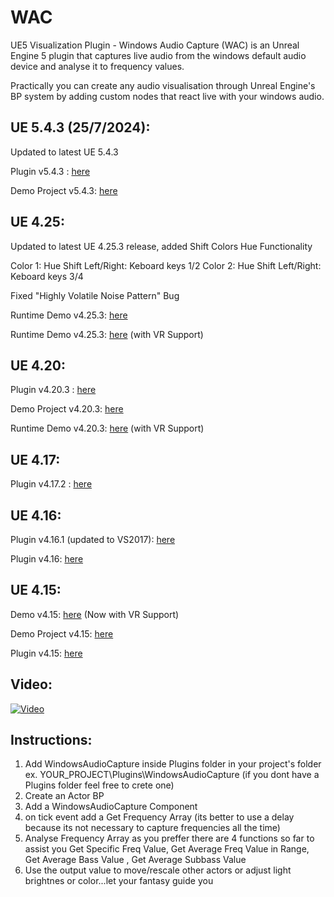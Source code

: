 # WAC
UE5 Visualization Plugin - Windows Audio Capture (WAC) is an Unreal Engine 5 plugin that captures live audio from the windows default audio device and analyse it to frequency values. 

Practically you can create any audio visualisation through Unreal Engine's BP system by adding custom nodes that react live with your windows audio.


UE 5.4.3 (25/7/2024):
-------------
Updated to latest UE 5.4.3

Plugin v5.4.3 : [here](https://github.com/kwstasg/WAC/releases/download/5.4.3/WindowsAudioCapture.zip)

Demo Project v5.4.3: [here](https://github.com/kwstasg/WAC/releases/download/5.4.3/WAC_Plugin_.5.4.3.Demo.Project.zip)


UE 4.25:
-------------
Updated to latest UE 4.25.3 release, added Shift Colors Hue Functionality

Color 1: Hue Shift Left/Right: Keboard keys 1/2
Color 2: Hue Shift Left/Right: Keboard keys 3/4

Fixed "Highly Volatile Noise Pattern" Bug

Runtime Demo v4.25.3: [here](https://github.com/kwstasg/WAC/releases/download/4.25.3/WAC_Plugin_4.25.3_Runtime_Demo.zip) 

Runtime Demo v4.25.3: [here](https://github.com/kwstasg/WAC/releases/download/4.25.3/WAC_Plugin_4.25.3_Runtime_DemoVR.zip) (with VR Support)

UE 4.20:
-------------
Plugin v4.20.3 : [here](https://github.com/kwstasg/WAC/releases/download/4.20.3/WAC_Plugin_4.20.3.rar)

Demo Project v4.20.3: [here](https://github.com/kwstasg/WAC/releases/download/4.20.3/WAC_Plugin_4.20.3.Demo.Project.rar) 

Runtime Demo v4.20.3: [here](https://github.com/kwstasg/WAC/releases/download/4.20.3/WAC_Plugin_4.20.3_Runtime_Demo.rar) (with VR Support)

UE 4.17:
-------------
Plugin v4.17.2 : [here](https://github.com/kwstasg/WAC/releases/download/WAC_Plugin_Packaged_4.17.2/WAC_Plugin_Packaged_4.17.2.rar)

UE 4.16:
-------------
Plugin v4.16.1 (updated to VS2017): [here](https://github.com/kwstasg/WAC/releases/download/WAC_Plugin_Packaged_4.16.1/WAC_Plugin_Packaged_4.16.1.rar)


Plugin v4.16: [here](https://github.com/kwstasg/WAC/releases/download/WAC_Plugin_Packaged_4.16/WAC_Plugin_Packaged_4.16.rar)

UE 4.15:
-------------
Demo v4.15: [here](https://www.dropbox.com/s/t0irs476zrjkwwf/WAC_Demo.rar?dl=0) (Now with VR Support)

Demo Project v4.15: [here](https://github.com/kwstasg/WAC/releases/download/WAC_Project_4.15/WAC_Project4.15.zip) 

Plugin v4.15: [here](https://github.com/kwstasg/WAC/releases/download/WAC_Plugin_Packaged_4.15/WAC_Plugin_Packaged_4.15.rar)

Video:
-------------
[![Video](https://img.youtube.com/vi/tyapMcqbpHk/0.jpg)](https://www.youtube.com/watch?v=tyapMcqbpHk)


Instructions:
-------------
1. Add WindowsAudioCapture inside Plugins folder in your project's folder ex. YOUR_PROJECT\Plugins\WindowsAudioCapture (if you dont have a Plugins folder feel free to crete one)
2. Create an Actor BP
3. Add a WindowsAudioCapture Component
4. on tick event add a Get Frequency Array (its better to use a delay because its not necessary to capture frequencies all the time)
5. Analyse Frequency Array as you preffer there are 4 functions so far to assist you Get Specific Freq Value, Get Average Freq Value in Range, Get Average Bass Value , Get Average Subbass Value
6. Use the output value to move/rescale other actors or adjust light brightnes or color...let your fantasy guide you


